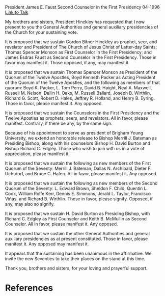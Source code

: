 President James E. Faust
Second Counselor in the First Presidency
04-1996
[Link to Talk](https://www.churchofjesuschrist.org/study/general-conference/1996/04/the-sustaining-of-church-officers?lang=eng)

My brothers and sisters, President Hinckley has requested that I now present to you the General Authorities and general auxiliary presidencies of the Church for your sustaining vote.

It is proposed that we sustain Gordon Bitner Hinckley as prophet, seer, and revelator and President of The Church of Jesus Christ of Latter-day Saints; Thomas Spencer Monson as First Counselor in the First Presidency; and James Esdras Faust as Second Counselor in the First Presidency. Those in favor may manifest it. Those opposed, if any, may manifest it.

It is proposed that we sustain Thomas Spencer Monson as President of the Quorum of the Twelve Apostles, Boyd Kenneth Packer as Acting President of the Quorum of the Twelve Apostles, and the following as members of that quorum: Boyd K. Packer, L. Tom Perry, David B. Haight, Neal A. Maxwell, Russell M. Nelson, Dallin H. Oaks, M. Russell Ballard, Joseph B. Wirthlin, Richard G. Scott, Robert D. Hales, Jeffrey R. Holland, and Henry B. Eyring. Those in favor, please manifest it. Any opposed.

It is proposed that we sustain the Counselors in the First Presidency and the Twelve Apostles as prophets, seers, and revelators. All in favor, please manifest. Contrary, if there be any, by the same sign.

Because of his appointment to serve as president of Brigham Young University, we extend an honorable release to Bishop Merrill J. Bateman as Presiding Bishop, along with his counselors Bishop H. David Burton and Bishop Richard C. Edgley. Those who wish to join with us in a vote of appreciation, please manifest it.

It is proposed that we sustain the following as new members of the First Quorum of the Seventy: Merrill J. Bateman, Dallas N. Archibald, Dieter F. Uchtdorf, and Bruce C. Hafen. All in favor, please manifest it. Any opposed.

It is proposed that we sustain the following as new members of the Second Quorum of the Seventy: L. Edward Brown, Sheldon F. Child, Quentin L. Cook, William Rolfe Kerr, Dennis E. Simmons, Jerald L. Taylor, Francisco Viñas, and Richard B. Wirthlin. Those in favor, please signify. Opposed, if any, may also so signify.

It is proposed that we sustain H. David Burton as Presiding Bishop, with Richard C. Edgley as First Counselor and Keith B. McMullin as Second Counselor. All in favor, please manifest it. Any opposed.

It is proposed that we sustain the other General Authorities and general auxiliary presidencies as at present constituted. Those in favor, please manifest it. Any opposed may manifest it.

It appears that the sustaining has been unanimous in the affirmative. We invite the new Seventies to take their places on the stand at this time.

Thank you, brothers and sisters, for your loving and prayerful support.

# References
